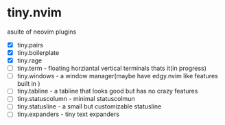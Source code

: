 # tiny.nvim
asuite of neovim plugins

- [x] tiny.pairs
- [x] tiny.boilerplate
- [x] tiny.rage
- [ ] tiny.term - floating horziantal vertical terminals thats it(in progress)
- [ ] tiny.windows - a window manager(maybe have edgy.nvim like features built in )
- [ ] tiny.tabline - a tabline that looks good but has no crazy features
- [ ] tiny.statuscolumn - minimal statuscolmun
- [ ] tiny.statusline - a small but customizable statusline
- [ ] tiny.expanders - tiny text expanders
